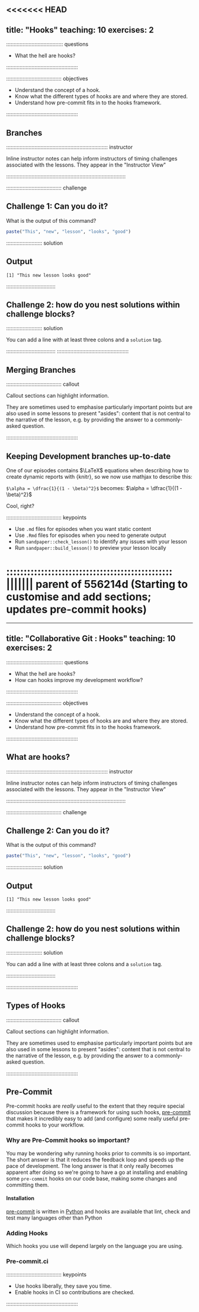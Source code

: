 <<<<<<< HEAD
---

title: "Hooks"
teaching: 10
exercises: 2
---

:::::::::::::::::::::::::::::::::::::: questions

- What the hell are hooks?

::::::::::::::::::::::::::::::::::::::::::::::::

::::::::::::::::::::::::::::::::::::: objectives

- Understand the concept of a hook.
- Know what the different types of hooks are and where they are stored.
- Understand how pre-commit fits in to the hooks framework.

::::::::::::::::::::::::::::::::::::::::::::::::

## Branches

:::::::::::::::::::::::::::::::::::::::::::::::::::::::::::::::::::: instructor

Inline instructor notes can help inform instructors of timing challenges
associated with the lessons. They appear in the "Instructor View"

::::::::::::::::::::::::::::::::::::::::::::::::::::::::::::::::::::::::::::::::

::::::::::::::::::::::::::::::::::::: challenge

## Challenge 1: Can you do it?

What is the output of this command?

```r
paste("This", "new", "lesson", "looks", "good")
```

:::::::::::::::::::::::: solution

## Output

```output
[1] "This new lesson looks good"
```

:::::::::::::::::::::::::::::::::

## Challenge 2: how do you nest solutions within challenge blocks?

:::::::::::::::::::::::: solution

You can add a line with at least three colons and a `solution` tag.

:::::::::::::::::::::::::::::::::
::::::::::::::::::::::::::::::::::::::::::::::::

## Merging Branches

::::::::::::::::::::::::::::::::::::: callout

Callout sections can highlight information.

They are sometimes used to emphasise particularly important points
but are also used in some lessons to present "asides":
content that is not central to the narrative of the lesson,
e.g. by providing the answer to a commonly-asked question.

::::::::::::::::::::::::::::::::::::::::::::::::

## Keeping Development branches up-to-date

One of our episodes contains $\LaTeX$ equations when describing how to create
dynamic reports with {knitr}, so we now use mathjax to describe this:

`$\alpha = \dfrac{1}{(1 - \beta)^2}$` becomes: $\alpha = \dfrac{1}{(1 - \beta)^2}$

Cool, right?

::::::::::::::::::::::::::::::::::::: keypoints

- Use `.md` files for episodes when you want static content
- Use `.Rmd` files for episodes when you need to generate output
- Run `sandpaper::check_lesson()` to identify any issues with your lesson
- Run `sandpaper::build_lesson()` to preview your lesson locally

::::::::::::::::::::::::::::::::::::::::::::::::
||||||| parent of 556214d (Starting to customise and add sections; updates pre-commit hooks)
=======

---

title: "Collaborative Git : Hooks"
teaching: 10
exercises: 2
---

:::::::::::::::::::::::::::::::::::::: questions

- What the hell are hooks?
- How can hooks improve my development workflow?

::::::::::::::::::::::::::::::::::::::::::::::::

::::::::::::::::::::::::::::::::::::: objectives

- Understand the concept of a hook.
- Know what the different types of hooks are and where they are stored.
- Understand how pre-commit fits in to the hooks framework.

::::::::::::::::::::::::::::::::::::::::::::::::

## What are hooks?

:::::::::::::::::::::::::::::::::::::::::::::::::::::::::::::::::::: instructor

Inline instructor notes can help inform instructors of timing challenges associated with the lessons. They appear in the
"Instructor View"

::::::::::::::::::::::::::::::::::::::::::::::::::::::::::::::::::::::::::::::::

::::::::::::::::::::::::::::::::::::: challenge

## Challenge 2: Can you do it?

What is the output of this command?

```r
paste("This", "new", "lesson", "looks", "good")
```

:::::::::::::::::::::::: solution

## Output

```output
[1] "This new lesson looks good"
```

:::::::::::::::::::::::::::::::::

## Challenge 2: how do you nest solutions within challenge blocks?

:::::::::::::::::::::::: solution

You can add a line with at least three colons and a `solution` tag.

:::::::::::::::::::::::::::::::::

::::::::::::::::::::::::::::::::::::::::::::::::

## Types of Hooks

::::::::::::::::::::::::::::::::::::: callout

Callout sections can highlight information.

They are sometimes used to emphasise particularly important points but are also used in some lessons to present
"asides": content that is not central to the narrative of the lesson, e.g. by providing the answer to a commonly-asked
question.

::::::::::::::::::::::::::::::::::::::::::::::::

## Pre-Commit

Pre-commit hooks are _really_ useful to the extent that they require special discussion because there is a framework for
using such hooks, [pre-commit][pre-commit] that makes it incredibly easy to add (and configure) some really useful
pre-commit hooks to your workflow.

### Why are Pre-Commit hooks so important?

You may be wondering why running hooks prior to commits is so important. The short answer is that it reduces the
feedback loop and speeds up the pace of development. The long answer is that it only really becomes apparent after doing
so we're going to have a go at installing and enabling some `pre-commit` hooks on our code base, making some changes and
committing them.

#### Installation

[pre-commit][pre-commit] is written in [Python][python] and hooks are available that lint, check and test many languages other than Python

### Adding Hooks

Which hooks you use will depend largely on the language you are using.

### Pre-commit.ci

::::::::::::::::::::::::::::::::::::: keypoints

- Use hooks liberally, they save you time.
- Enable hooks in CI so contributions are checked.

::::::::::::::::::::::::::::::::::::::::::::::::

[pre-commit]: https://pre-commit.com
[python]: https://python.org
